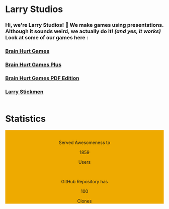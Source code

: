 # Larry Studios

### Hi, we're Larry Studios! 👋  We make **games** using **presentations**. Although it sounds weird, we actually do it! *(and yes, it works)* Look at some of our games here : <br>
### [Brain Hurt Games](https://github.com/larrystudios/brainhurtgames/releases)<br>
### [Brain Hurt Games Plus](https://github.com/larrystudios/brainhurtplus/releases)<br>
### [Brain Hurt Games PDF Edition](https://github.com/larrystudios/brainhurtpdf/releases)<br>
### [Larry Stickmen](https://github.com/larrystudios/larrystickmen/releases)<br><br>


# Statistics

<html>
    <head>
        <meta name="viewport" content="width=device-width, initial-scale=1.0">
    </head>
    <link href= "https://cdn.jsdelivr.net/npm/bootstrap@5.0.0-beta1/dist/css/bootstrap.min.css" rel="stylesheet" integrity="sha384-giJF6kkoqNQ00vy+HMDP7azOuL0xtbfIcaT9wjKHr8RbDVddVHyTfAAsrekwKmP1" crossorigin="anonymous">
    <style>
        .container{
            background-color: #eeaa00;
        }
        p{
           text-align: center; 
        }
    </style>
    <body onload="load()"> 
        <p>
            <div class="container">
                <div class="row">
                  <div class="col-sm">
                      <br>
                      <p class="text-light">Served Awesomeness to</p>
                      <p id='01' class="fs-2 text-light">1859</p>
                      <p class="text-light">Users</p>
                  </div>
                  <div class="col-sm">
                      <br>
                      <p class="text-light">GitHub Repository has</p>
                      <p id='02' class="fs-2 text-light">100</p>
                      <p class="text-light">Clones</p>     
    <script src="stats.js"></script>   
    <!-- Last Updated 6 Dec 2021 -->



